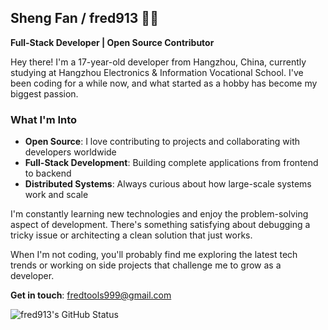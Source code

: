 ## Sheng Fan / fred913 👨‍💻

**Full-Stack Developer | Open Source Contributor**

Hey there! I'm a 17-year-old developer from Hangzhou, China, currently studying at Hangzhou Electronics & Information Vocational School. I've been coding for a while now, and what started as a hobby has become my biggest passion.

### What I'm Into
- **Open Source**: I love contributing to projects and collaborating with developers worldwide
- **Full-Stack Development**: Building complete applications from frontend to backend
- **Distributed Systems**: Always curious about how large-scale systems work and scale

I'm constantly learning new technologies and enjoy the problem-solving aspect of development. There's something satisfying about debugging a tricky issue or architecting a clean solution that just works.

When I'm not coding, you'll probably find me exploring the latest tech trends or working on side projects that challenge me to grow as a developer.

**Get in touch**: fredtools999@gmail.com

![fred913's GitHub Status](https://github-readme-stats.vercel.app/api?username=fred913&count_private=true)
